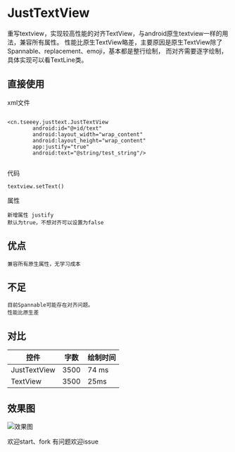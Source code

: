 # JustTextView
重写textview，实现较高性能的对齐TextView，与android原生textview一样的用法，兼容所有属性。
性能比原生TextView略差，主要原因是原生TextView除了Spannable、replacement、emoji，基本都是整行绘制，
而对齐需要逐字绘制，具体实现可以看TextLine类。

## 直接使用
xml文件
```

<cn.tseeey.justtext.JustTextView
        android:id="@+id/text"
        android:layout_width="wrap_content"
        android:layout_height="wrap_content"
        app:justify="true"
        android:text="@string/test_string"/>
            
```
代码
```
textview.setText()
```
属性
```
新增属性 justify
默认为true，不想对齐可以设置为false
```
## 优点
```
兼容所有原生属性，无学习成本
```
## 不足
```
目前Spannable可能存在对齐问题。
性能比原生差
```

## 对比
控件 |  字数 |  绘制时间  
-|-|-|
JustTextView | 3500 | 74 ms
TextView | 3500 | 25ms
## 效果图
 

![效果图](https://github.com/imyetse/JustTextView/blob/master/img/img.jpg)


欢迎start、fork
有问题欢迎issue

